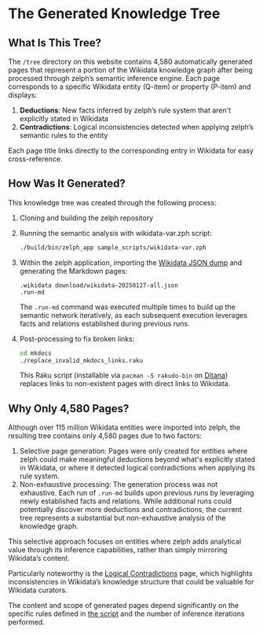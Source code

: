 # The Generated Knowledge Tree

## What Is This Tree?

The `/tree` directory on this website contains 4,580 automatically generated pages that represent a portion of the Wikidata knowledge graph after being processed through zelph’s semantic inference engine.
Each page corresponds to a specific Wikidata entity (Q-item) or property (P-item) and displays:

1. **Deductions**: New facts inferred by zelph’s rule system that aren't explicitly stated in Wikidata
2. **Contradictions**: Logical inconsistencies detected when applying zelph’s semantic rules to the entity

Each page title links directly to the corresponding entry in Wikidata for easy cross-reference.

## How Was It Generated?

This knowledge tree was created through the following process:

1. Cloning and building the zelph repository
2. Running the semantic analysis with wikidata-var.zph script:
   ```bash
   ./build/bin/zelph_app sample_scripts/wikidata-var.zph
   ```
3. Within the zelph application, importing the [Wikidata JSON dump](https://dumps.wikimedia.org/wikidatawiki/entities) and generating the Markdown pages:
   ```
   .wikidata download/wikidata-20250127-all.json
   .run-md
   ```
   The `.run-md` command was executed multiple times to build up the semantic network iteratively, as each subsequent execution leverages facts and relations established during previous runs.

4. Post-processing to fix broken links:
   ```bash
   cd mkdocs
   ./replace_invalid_mkdocs_links.raku
   ```
   This Raku script (installable via `pacman -S rakudo-bin` on [Ditana](https://ditana.org)) replaces links to non-existent pages with direct links to Wikidata.

## Why Only 4,580 Pages?

Although over 115 million Wikidata entities were imported into zelph, the resulting tree contains only 4,580 pages due to two factors:

1. Selective page generation: Pages were only created for entities where zelph could make meaningful deductions beyond what's explicitly stated in Wikidata, or where it detected logical contradictions when applying its rule system.
2. Non-exhaustive processing: The generation process was not exhaustive. Each run of `.run-md` builds upon previous runs by leveraging newly established facts and relations. While additional runs could potentially discover more deductions and contradictions, the current tree represents a substantial but non-exhaustive analysis of the knowledge graph.

This selective approach focuses on entities where zelph adds analytical value through its inference capabilities, rather than simply mirroring Wikidata’s content.

Particularly noteworthy is the [Logical Contradictions](tree/Q363948.md) page, which highlights inconsistencies in Wikidata’s knowledge structure that could be valuable for Wikidata curators.

The content and scope of generated pages depend significantly on the specific rules defined in [the script](https://github.com/acrion/zelph/blob/main/sample_scripts/wikidata.zph) and the number of inference iterations performed.

